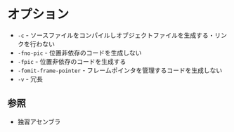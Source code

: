 # オプション
- `-c` - ソースファイルをコンパイルしオブジェクトファイルを生成する・リンクを行わない
- `-fno-pic` - 位置非依存のコードを生成しない
- `-fpic` - 位置非依存のコードを生成する
- `-fomit-frame-pointer` - フレームポインタを管理するコードを生成しない
- `-v` - 冗長

## 参照
- 独習アセンブラ
